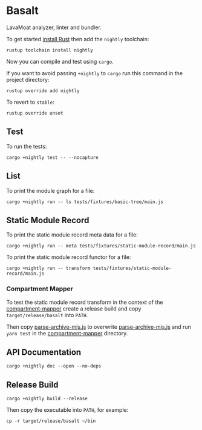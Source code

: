 # Basalt

LavaMoat analyzer, linter and bundler.

To get started [install Rust][rust-install] then add the `nightly` toolchain:

```
rustup toolchain install nightly
```

Now you can compile and test using `cargo`.

If you want to avoid passing `+nightly` to `cargo` run this command in the project directory:

```
rustup override add nightly
```

To revert to `stable`:

```
rustup override unset
```

## Test

To run the tests:

```
cargo +nightly test -- --nocapture
```

## List

To print the module graph for a file:

```
cargo +nightly run -- ls tests/fixtures/basic-tree/main.js
```

## Static Module Record

To print the static module record meta data for a file:

```
cargo +nightly run -- meta tests/fixtures/static-module-record/main.js
```

To print the static module record functor for a file:

```
cargo +nightly run -- transform tests/fixtures/static-module-record/main.js
```

### Compartment Mapper

To test the static module record transform in the context of the [compartment-mapper][] create a release build and copy `target/release/basalt` into `PATH`.

Then copy [parse-archive-mjs.js](/parse-archive-mjs.js) to overwrite [parse-archive-mjs.js](https://github.com/endojs/endo/blob/master/packages/compartment-mapper/src/parse-archive-mjs.js) and run `yarn test` in the [compartment-mapper][] directory.

## API Documentation

```
cargo +nightly doc --open --no-deps
```

[rust-install]: https://www.rust-lang.org/tools/install

## Release Build

```
cargo +nightly build --release
```

Then copy the executable into `PATH`, for example:

```
cp -r target/release/basalt ~/bin
```

[compartment-mapper]: https://github.com/endojs/endo/tree/master/packages/compartment-mapper
